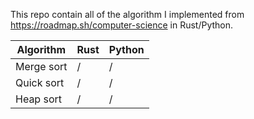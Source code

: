 This repo contain all of the algorithm I implemented from https://roadmap.sh/computer-science in Rust/Python.

| Algorithm  | Rust | Python |
| ---------- | ---- | ------ |
| Merge sort | /    | /      |
| Quick sort | /    | /      |
| Heap sort  | /    | /      |

